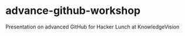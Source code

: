 advance-github-workshop
=======================

Presentation on advanced GitHub for Hacker Lunch at KnowledgeVision 
